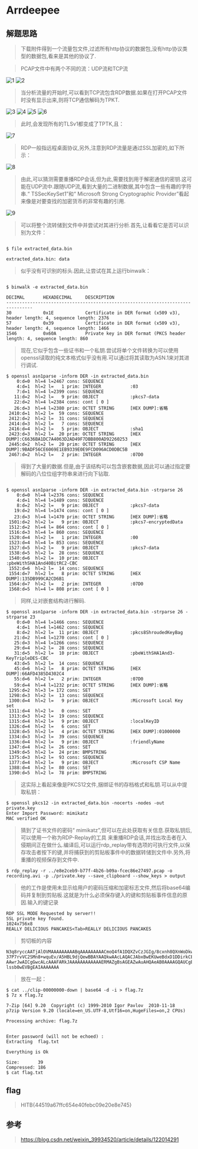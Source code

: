 # Arrdeepee

## 解题思路

> 下载附件得到一个流量包文件,过滤所有http协议的数据包,没有http协议类型的数据包,看来是其他的协议了.

> PCAP文件中有两个不同的流：UDP流和TCP流

![1](jpg/1.jpg)
![2](jpg/2.jpg)

> 当分析流量的开始时,可以看到TCP流包含RDP数据.如果在打开PCAP文件时没有显示出来,则将TCP通信解码为TPKT.

![3](jpg/3.jpg)
![4](jpg/4.jpg)
![5](jpg/5.jpg)
![6](jpg/6.jpg)

> 此时,会发现所有的TLSv1都变成了TPTK,且：

![7](jpg/7.jpg)

> RDP一般指远程桌面协议,另外,注意到RDP流量是通过SSL加密的,如下所示：

![8](jpg/8.jpg)

> 由此,可以猜测需要重播RDP会话,但为此,需要找到用于解密通信的密钥.这可能在UDP流中.跟随UDP流,看到大量的二进制数据,其中包含一些有趣的字符串.“ TSSecKeySet1”和“ Microsoft Strong Cryptographic Provider”看起来像是对要查找的加密货币的非常有趣的引用.

![9](jpg/9.jpg)

> 可以将整个流转储到文件中并尝试对其进行分析.首先,让看看它是否可以识别为文件：

```

$ file extracted_data.bin
 
extracted_data.bin: data
```

> 似乎没有可识别的标头.因此,让尝试在其上运行binwalk：

```

$ binwalk -e extracted_data.bin
 
DECIMAL       HEXADECIMAL     DESCRIPTION
--------------------------------------------------------------------------------
30            0x1E            Certificate in DER format (x509 v3), header length: 4, sequence length: 2376
57            0x39            Certificate in DER format (x509 v3), header length: 4, sequence length: 1466
1546          0x60A           Private key in DER format (PKCS header length: 4, sequence length: 860
```

> 现在,它似乎包含一些证书和一个私钥.尝试将单个文件转换为可以使用openssl读取的纯文本格式似乎没有用.可以通过将其读取为ASN.1来对其进行调试.

```
$ openssl asn1parse -inform DER -in extracted_data.bin
    0:d=0  hl=4 l=2467 cons: SEQUENCE
    4:d=1  hl=2 l=   1 prim: INTEGER           :03
    7:d=1  hl=4 l=2399 cons: SEQUENCE
   11:d=2  hl=2 l=   9 prim: OBJECT            :pkcs7-data
   22:d=2  hl=4 l=2384 cons: cont [ 0 ]
   26:d=3  hl=4 l=2380 prim: OCTET STRING      [HEX DUMP]:省略
 2410:d=1  hl=2 l=  59 cons: SEQUENCE
 2412:d=2  hl=2 l=  31 cons: SEQUENCE
 2414:d=3  hl=2 l=   7 cons: SEQUENCE
 2416:d=4  hl=2 l=   5 prim: OBJECT            :sha1
 2423:d=3  hl=2 l=  20 prim: OCTET STRING      [HEX DUMP]:C6636BA1DC7A4063D2AD49F7DBB800AD92260253
 2445:d=2  hl=2 l=  20 prim: OCTET STRING      [HEX DUMP]:9BADF56CE6069E1EB9339E0E9FCD096ACD0DBC5B
 2467:d=2  hl=2 l=   2 prim: INTEGER           :07D0
```

> 得到了大量的数据.但是,由于该结构可以包含嵌套数据,因此可以通过指定要解码的八位位组字符串来进行向下钻取.

```

$ openssl asn1parse -inform DER -in extracted_data.bin -strparse 26
    0:d=0  hl=4 l=2376 cons: SEQUENCE
    4:d=1  hl=4 l=1489 cons: SEQUENCE
    8:d=2  hl=2 l=   9 prim: OBJECT            :pkcs7-data
   19:d=2  hl=4 l=1474 cons: cont [ 0 ]
   23:d=3  hl=4 l=1470 prim: OCTET STRING      [HEX DUMP]:省略
 1501:d=2  hl=2 l=   9 prim: OBJECT            :pkcs7-encryptedData
 1512:d=2  hl=4 l= 864 cons: cont [ 0 ]
 1516:d=3  hl=4 l= 860 cons: SEQUENCE
 1520:d=4  hl=2 l=   1 prim: INTEGER           :00
 1523:d=4  hl=4 l= 853 cons: SEQUENCE
 1527:d=5  hl=2 l=   9 prim: OBJECT            :pkcs7-data
 1538:d=5  hl=2 l=  28 cons: SEQUENCE
 1540:d=6  hl=2 l=  10 prim: OBJECT            :pbeWithSHA1And40BitRC2-CBC
 1552:d=6  hl=2 l=  14 cons: SEQUENCE
 1554:d=7  hl=2 l=   8 prim: OCTET STRING      [HEX DUMP]:135DB999CA2CD6B1
 1564:d=7  hl=2 l=   2 prim: INTEGER           :07D0
 1568:d=5  hl=4 l= 808 prim: cont [ 0 ]
```

> 同样,让​​对嵌套结构进行解码.

```
$ openssl asn1parse -inform DER -in extracted_data.bin -strparse 26 -strparse 23
    0:d=0  hl=4 l=1466 cons: SEQUENCE
    4:d=1  hl=4 l=1462 cons: SEQUENCE
    8:d=2  hl=2 l=  11 prim: OBJECT            :pkcs8ShroudedKeyBag
   21:d=2  hl=4 l=1270 cons: cont [ 0 ]
   25:d=3  hl=4 l=1266 cons: SEQUENCE
   29:d=4  hl=2 l=  28 cons: SEQUENCE
   31:d=5  hl=2 l=  10 prim: OBJECT            :pbeWithSHA1And3-KeyTripleDES-CBC
   43:d=5  hl=2 l=  14 cons: SEQUENCE
   45:d=6  hl=2 l=   8 prim: OCTET STRING      [HEX DUMP]:66AFD4385D4302C4
   55:d=6  hl=2 l=   2 prim: INTEGER           :07D0
   59:d=4  hl=4 l=1232 prim: OCTET STRING      [HEX DUMP]:省略
 1295:d=2  hl=3 l= 172 cons: SET
 1298:d=3  hl=2 l=  13 cons: SEQUENCE
 1300:d=4  hl=2 l=   9 prim: OBJECT            :Microsoft Local Key set
 1311:d=4  hl=2 l=   0 cons: SET
 1313:d=3  hl=2 l=  19 cons: SEQUENCE
 1315:d=4  hl=2 l=   9 prim: OBJECT            :localKeyID
 1326:d=4  hl=2 l=   6 cons: SET
 1328:d=5  hl=2 l=   4 prim: OCTET STRING      [HEX DUMP]:01000000
 1334:d=3  hl=2 l=  39 cons: SEQUENCE
 1336:d=4  hl=2 l=   9 prim: OBJECT            :friendlyName
 1347:d=4  hl=2 l=  26 cons: SET
 1349:d=5  hl=2 l=  24 prim: BMPSTRING
 1375:d=3  hl=2 l=  93 cons: SEQUENCE
 1377:d=4  hl=2 l=   9 prim: OBJECT            :Microsoft CSP Name
 1388:d=4  hl=2 l=  80 cons: SET
 1390:d=5  hl=2 l=  78 prim: BMPSTRING
```

> 这实际上看起来像是PKCS12文件,捆绑证书的存档格式和私钥.可以从中提取私钥：

```
$ openssl pkcs12 -in extracted_data.bin -nocerts -nodes -out private.key
Enter Import Password: mimikatz
MAC verified OK
```

> 猜到了证书文件的密码“ mimikatz”,但可以在此处获取有关信息.获取私钥后,可以使用一个称为RDP-Replay的工具 来重播RDP会话,并找出攻击者在入侵期间正在做什么.编译后,可以运行rdp_replay带有选项的可执行文件,以保存攻击者按下的键,并将捕获到的剪贴板事件中的数据转储到文件中.另外,将重播的视频保存到文件中.

```
$ rdp_replay -r ../e8e2ceb9-b77f-4b26-b09a-fcec86e27497.pcap -o recording.avi -p ./private.key --save_clipboard --show_keys > output
```

> 他的工作是使用未显示给用户的密码压缩和加密标志文件,然后将base64编码并复制到剪贴板.这就是为什么必须保存键入的键和剪贴板事件信息的原因.输入的键记录

```
RDP SSL MODE Requested by server!!
SSL private key found.
1024x756x8
REALLY DELICIOUS PANCAKES<Tab>REALLY DELICIOUS PANCAKES
```

> 剪切板的内容
```
N3q8ryccAATjAlOVMAAAAAAAAABqAAAAAAAAACmoQ4fA1DQXZvCzJGIg/8cxnh8QXnWoDkwNxjGL
37P7rvVC2SMn8+wquEv/A5HBL9djQewBBAYAAQkwAAcLAQACJAbxBwEKUweBdxD1DDirkCEhAQAB
AAwrJwAICgGwcALcAAAFARkJAAAAAAAAAAAAERMAZgBsAGEAZwAuAHQAeAB0AAAAGQAUCgEAAFNu
lssb0wEVBgEAIAAAAAAA
```

> 放在一起：
```
$ cat ../clip-00000000-down | base64 -d -i > flag.7z
$ 7z x flag.7z
 
7-Zip [64] 9.20  Copyright (c) 1999-2010 Igor Pavlov  2010-11-18
p7zip Version 9.20 (locale=en_US.UTF-8,Utf16=on,HugeFiles=on,2 CPUs)
 
Processing archive: flag.7z
 
 
Enter password (will not be echoed) :
Extracting  flag.txt
 
Everything is Ok
 
Size:       39
Compressed: 186
$ cat flag.txt

```


## flag

> HITB{44519a67ffc654e40febc09e20e8e745}

## 参考

> https://blog.csdn.net/weixin_39934520/article/details/122014291
